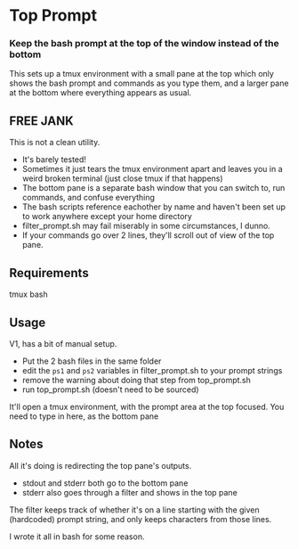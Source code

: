 # Top Prompt

### Keep the bash prompt at the top of the window instead of the bottom

This sets up a tmux environment with a small pane at the top which only shows the bash prompt and commands as you type them, and a larger pane at the bottom where everything appears as usual.  

## FREE JANK

This is not a clean utility.  

- It's barely tested!
- Sometimes it just tears the tmux environment apart and leaves you in a weird broken terminal (just close tmux if that happens)
- The bottom pane is a separate bash window that you can switch to, run commands, and confuse everything
- The bash scripts reference eachother by name and haven't been set up to work anywhere except your home directory
- filter_prompt.sh may fail miserably in some circumstances, I dunno.  
- If your commands go over 2 lines, they'll scroll out of view of the top pane. 

## Requirements

tmux
bash


## Usage

V1, has a bit of manual setup.  

- Put the 2 bash files in the same folder
- edit the `ps1` and `ps2` variables in filter_prompt.sh to your prompt strings
- remove the warning about doing that step from top_prompt.sh
- run top_prompt.sh (doesn't need to be sourced)

It'll open a tmux environment, with the prompt area at the top focused.
You need to type in here, as the bottom pane 

## Notes

All it's doing is redirecting the top pane's outputs. 

- stdout and stderr both go to the bottom pane
- stderr also goes through a filter and shows in the top pane

The filter keeps track of whether it's on a line starting with the given (hardcoded) prompt string, and only keeps characters from those lines. 

I wrote it all in bash for some reason.

